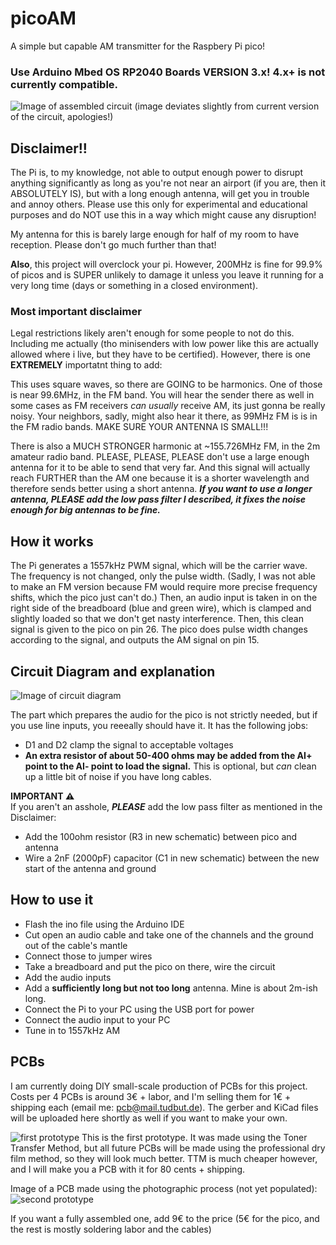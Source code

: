 # picoAM
A simple but capable AM transmitter for the Raspbery Pi pico!

### Use Arduino Mbed OS RP2040 Boards VERSION 3.x! 4.x+ is not currently compatible.

![Image of assembled circuit](https://media.discordapp.net/attachments/1077080199847489626/1102196399577247774/20230430_133433.jpg)
(image deviates slightly from current version of the circuit, apologies!)

## Disclaimer!!

The Pi is, to my knowledge, not able to output enough power to disrupt anything significantly as long as you're not near an airport (if you
are, then it ABSOLUTELY IS), but with a long enough antenna, will get you in trouble and annoy others. Please use this only for experimental
and educational purposes and do NOT use this in a way which might cause any disruption!

My antenna for this is barely large enough for half of my room to have reception. Please don't go much further than that!

**Also**, this project will overclock your pi. However, 200MHz is fine for 99.9% of picos and is SUPER unlikely to damage it unless you
leave it running for a very long time (days or something in a closed environment).

### Most important disclaimer

Legal restrictions likely aren't enough for some people to not do this. Including me actually (tho minisenders with low power like
this are actually allowed where i live, but they have to be certified). However, there is one **EXTREMELY** importatnt thing to add:

This uses square waves, so there are GOING to be harmonics. One of those is near 99.6MHz, in the FM band. You will hear the sender there
as well in some cases as FM receivers *can usually* receive AM, its just gonna be really noisy. Your neighbors, sadly, might also hear it
there, as 99MHz FM is is in the FM radio bands. MAKE SURE YOUR ANTENNA IS SMALL!!!

There is also a MUCH STRONGER harmonic at ~155.726MHz FM, in the 2m amateur radio band. PLEASE, PLEASE, PLEASE don't use a large
enough antenna for it to be able to send that very far. And this signal will actually reach FURTHER than the AM one because it
is a shorter wavelength and therefore sends better using a short antenna. ***__If you want to use a longer antenna, PLEASE add the low pass filter I described, it fixes the noise enough for big antennas to be fine.__***

## How it works

The Pi generates a 1557kHz PWM signal, which will be the carrier wave. The frequency is not changed, only the pulse width.
(Sadly, I was not able to make an FM version because FM would require more precise frequency shifts, which the pico just can't do.)
Then, an audio input is taken in on the right side of the breadboard (blue and green wire), which is clamped and slightly loaded
so that we don't get nasty interference.
Then, this clean signal is given to the pico on pin 26. The pico does pulse width changes according to the signal, and outputs the
AM signal on pin 15.

## Circuit Diagram and explanation

![Image of circuit diagram](https://user-images.githubusercontent.com/48156391/235515258-df6d10fa-90f5-4997-813d-1cf969dbf8a0.png)

The part which prepares the audio for the pico is not strictly needed, but if you use line inputs, you reeeally should have it.
It has the following jobs:
- D1 and D2 clamp the signal to acceptable voltages
- **An extra resistor of about 50-400 ohms may be added from the AI+ point to the AI- point to load the signal.** This is optional, but
  *can* clean up a little bit of noise if you have long cables.

**IMPORTANT :warning:**<br>
If you aren't an asshole, ***PLEASE*** add the low pass filter as mentioned in the Disclaimer:
- Add the 100ohm resistor (R3 in new schematic) between pico and antenna
- Wire a 2nF (2000pF) capacitor (C1 in new schematic) between the new start of the antenna and ground

## How to use it

- Flash the ino file using the Arduino IDE
- Cut open an audio cable and take one of the channels and the ground out of the cable's mantle
- Connect those to jumper wires
- Take a breadboard and put the pico on there, wire the circuit
- Add the audio inputs
- Add a **sufficiently long but not too long** antenna. Mine is about 2m-ish long.
- Connect the Pi to your PC using the USB port for power
- Connect the audio input to your PC
- Tune in to 1557kHz AM

## PCBs

I am currently doing DIY small-scale production of PCBs for this project. Costs per 4 PCBs is around 3€ + labor, and I'm selling them for
1€ + shipping each (email me: pcb@mail.tudbut.de). The gerber and KiCad files will be uploaded here shortly as well if you want to make your own.

![first prototype](https://github.com/TudbuT/picoAM/assets/48156391/777238d4-18bf-4856-8728-9882879e48a9)
This is the first prototype. It was made using the Toner Transfer Method, but all future PCBs will be made using the professional dry film method,
so they will look much better. TTM is much cheaper however, and I will make you a PCB with it for 80 cents + shipping.

Image of a PCB made using the photographic process (not yet populated):
![second prototype](https://github.com/TudbuT/picoAM/assets/48156391/52075eeb-c9e0-4b73-842b-776b8e0631c0)

If you want a fully assembled one, add 9€ to the price (5€ for the pico, and the rest is mostly soldering labor and the cables)
